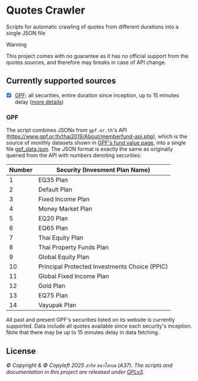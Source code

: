 # Quotes Crawler

Scripts for automatic crawling of quotes from different durations into a single JSON file

> [!WARNING]
> This project comes with no guarantee as it has no official support from the quotes sources, and therefore may breaks in case of API change.

## Currently supported sources

- [x] [GPF](https://www.gpf.or.th/thai2019/About/main.php?page=memberfund&lang=en&menu=statistic): all securities, entire duration since inception, up to 15 minutes delay ([more details](#gpf))

### GPF

The script combines JSONs from `gpf.or.th`'s API (https://www.gpf.or.th/thai2019/About/memberfund-api.php), which is the source of monthly datasets shown in [GPF's fund value page](https://www.gpf.or.th/thai2019/About/main.php?page=memberfund&lang=en&menu=statistic), into a single file [gpf_data.json](https://raw.githubusercontent.com/saris-a37/quotes-crawler/refs/heads/main/GPF/gpf_data.json). The JSON format is exactly the same as originally queried from the API with numbers denoting securities:

| Number | Security (Invesment Plan Name) |
|--------|-----------|
| 1 | EQ35 Plan |
| 2 | Default Plan |
| 3 | Fixed Income Plan |
| 4 | Money Market Plan |
| 5 | EQ20 Plan |
| 6 | EQ65 Plan |
| 7 | Thai Equity Plan |
| 8 | Thai Property Funds Plan |
| 9 | Global Equity Plan |
| 10 | Principal Protected Investments Choice (PPIC) |
| 11 | Global Fixed Income Plan |
| 12 | Gold Plan |
| 13 | EQ75 Plan |
| 14 | Vayupak Plan |

All past and present GPF's securities listed on its website is currently supported. Data include all quotes available since each security's inception. Note that there may be up to 15 minutes delay in data fetching.

## License

_© Copyright & 🄯 Copyleft 2025 สาริศ ธนาโสภณ (A37). The scripts and documentation in this project are released under [GPLv3](https://github.com/saris-a37/quotes-crawler/blob/main/LICENSE)._
